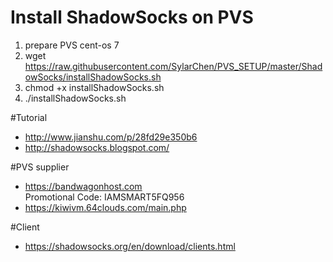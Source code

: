 # Install ShadowSocks on PVS
1. prepare PVS cent-os 7
2. wget https://raw.githubusercontent.com/SylarChen/PVS_SETUP/master/ShadowSocks/installShadowSocks.sh
3. chmod +x installShadowSocks.sh
4. ./installShadowSocks.sh

#Tutorial
* http://www.jianshu.com/p/28fd29e350b6
* http://shadowsocks.blogspot.com/

#PVS supplier
* https://bandwagonhost.com <br>
  Promotional Code: IAMSMART5FQ956
* https://kiwivm.64clouds.com/main.php

#Client
* https://shadowsocks.org/en/download/clients.html
